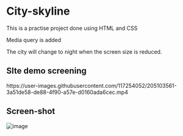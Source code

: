 # City-skyline
<p> This is a practise project done using HTML and CSS</p>
<p>Media query is added </p>
<p>The city will change to night when the screen size is reduced.</p>

<h2>SIte demo screening</h2>
https://user-images.githubusercontent.com/117254052/205103561-3a51de58-de88-4f90-a57e-d0160ada6cec.mp4

<h2>Screen-shot</h2>

![image](https://user-images.githubusercontent.com/117254052/205104578-89521774-9ad3-41fa-a545-3e55df568018.png)


